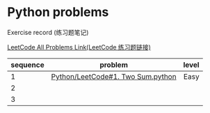 Python problems
====  
Exercise record (练习题笔记)


[LeetCode All Problems Link(LeetCode 练习题链接)](https://leetcode.com/problemset/all/)

|sequence         | problem          | level  |
| --------------------- |:------------------------------:| -----:|
| 1   | [Python/LeetCode#1. Two Sum.python](https://github.com/jaspercheng/python/blob/master/LeetCode%231.%20Two%20Sum.python)  |Easy |
| 2   |      |   |
| 3   |      |    |
